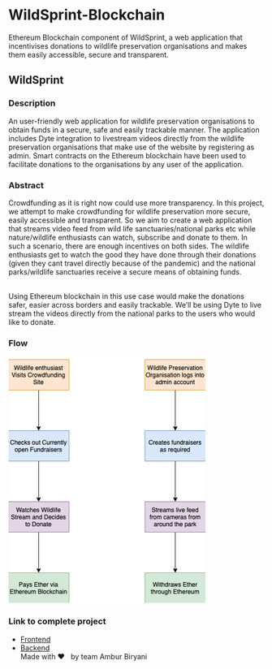 # WildSprint-Blockchain
Ethereum Blockchain component of WildSprint, a web application that incentivises donations to wildlife preservation organisations and makes them easily accessible, secure and transparent.

## WildSprint

### Description
An user-friendly web application for wildlife preservation organisations to obtain funds in a secure, safe and easily trackable manner. The application includes Dyte integration to livestream videos directly from the wildlife preservation organisations that make use of the website by registering as admin. Smart contracts on the Ethereum blockchain have been used to facilitate donations to the organisations by any user of the application.

### Abstract
Crowdfunding as it is right now could use more transparency. In this project, we attempt to make crowdfunding for wildlife preservation more secure, easily accessible and transparent. So we aim to create a web application that streams video feed from wild life sanctuaries/national parks etc while nature/wildlife enthusiasts can watch, subscribe and donate to them. In such a scenario, there are enough incentives on both sides. The wildlife enthusiasts get to watch the good they have done through their donations (given they cant travel directly because of the pandemic) and the national parks/wildlife sanctuaries receive a secure means of obtaining funds. </br></br>

Using Ethereum blockchain in this use case would make the donations safer, easier across borders and easily trackable. We’ll be using Dyte to live stream the videos directly from the national parks to the users who would like to donate.

### Flow

![](./flow.png)

### Link to complete project
- [Frontend](https://github.com/ambur-biryani/wild-sprint-frontend)
- [Backend](https://github.com/ambur-biryani/wild-sprint-backend) </br>
Made with ❤ &nbsp; by team Ambur Biryani
